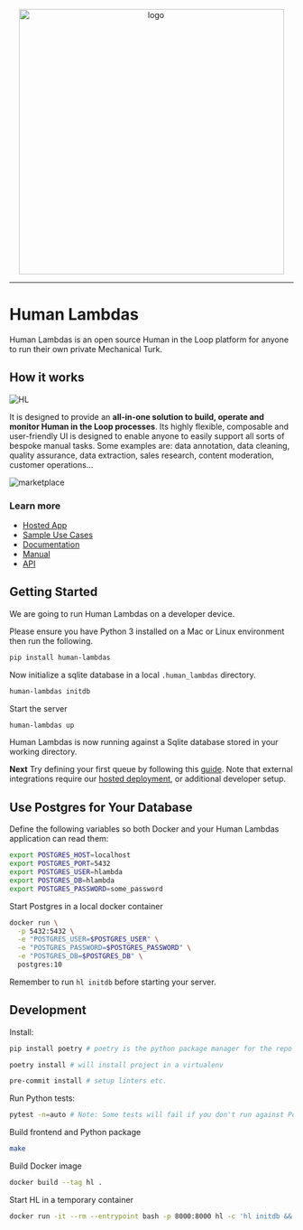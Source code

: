 <p align="center">
<img width="470" alt="logo" src="https://user-images.githubusercontent.com/565238/119004910-e0034900-b986-11eb-83ec-4e0082b4303b.png">
</p>
    
---

# Human Lambdas

Human Lambdas is an open source Human in the Loop platform for anyone to run their own private Mechanical Turk.

## How it works

![HL](https://user-images.githubusercontent.com/565238/119013488-f2818080-b98e-11eb-8387-28b685ed0bfb.gif)

It is designed to provide an **all-in-one solution to build, operate and monitor Human in the Loop processes**. Its highly flexible, composable and user-friendly UI is designed to enable anyone to easily support all sorts of bespoke manual tasks. Some examples are: data annotation, data cleaning, quality assurance, data extraction, sales research, content moderation, customer operations...

![marketplace](https://user-images.githubusercontent.com/565238/119009286-e267a200-b98a-11eb-89fd-c7c40c00116c.gif)

### Learn more

- [Hosted App](https://app.humanlambdas.com/)
- [Sample Use Cases](https://www.humanlambdas.com/use-cases)
- [Documentation](https://docs.humanlambdas.com/)
- [Manual](https://docs.humanlambdas.com/manual/introduction)
- [API](https://docs.humanlambdas.com/api/introduction)

## Getting Started

We are going to run Human Lambdas on a developer device.

Please ensure you have Python 3 installed on a Mac or Linux environment then run the following.

```sh
pip install human-lambdas
```

Now initialize a sqlite database in a local `.human_lambdas` directory.

```sh
human-lambdas initdb
```

Start the server

```sh
human-lambdas up
```

Human Lambdas is now running against a Sqlite database stored in your working directory.

**Next** Try defining your first queue by following this [guide](https://docs.humanlambdas.com/quickstart/creating-a-queue). Note that external integrations require our [hosted deployment](https://humanlambdas.com/), or additional developer setup.

## Use Postgres for Your Database

Define the following variables so both Docker and your Human Lambdas application can read them:

```sh
export POSTGRES_HOST=localhost
export POSTGRES_PORT=5432
export POSTGRES_USER=hlambda
export POSTGRES_DB=hlambda
export POSTGRES_PASSWORD=some_password
```

Start Postgres in a local docker container

```sh
docker run \
  -p 5432:5432 \
  -e "POSTGRES_USER=$POSTGRES_USER" \
  -e "POSTGRES_PASSWORD=$POSTGRES_PASSWORD" \
  -e "POSTGRES_DB=$POSTGRES_DB" \
  postgres:10
```

Remember to run `hl initdb` before starting your server.

## Development

Install:

```sh
pip install poetry # poetry is the python package manager for the repo

poetry install # will install project in a virtualenv

pre-commit install # setup linters etc.
```

Run Python tests:

```sh
pytest -n=auto # Note: Some tests will fail if you don't run against Postgres
```

Build frontend and Python package

```sh
make
```

Build Docker image

```sh
docker build --tag hl .
```

Start HL in a temporary container

```sh
docker run -it --rm --entrypoint bash -p 8000:8000 hl -c 'hl initdb && hl up'
```

